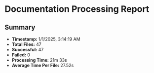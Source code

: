 # Documentation Processing Report

## Summary
- **Timestamp:** 1/1/2025, 3:14:19 AM
- **Total Files:** 47
- **Successful:** 47
- **Failed:** 0
- **Processing Time:** 21m 33s
- **Average Time Per File:** 27.52s


